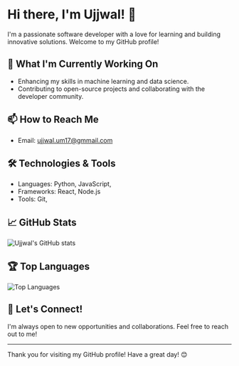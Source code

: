# Hi there, I'm Ujjwal! 👋

I'm a passionate software developer with a love for learning and building innovative solutions. Welcome to my GitHub profile!

## 🔭 What I'm Currently Working On
- Enhancing my skills in machine learning and data science.
- Contributing to open-source projects and collaborating with the developer community.


## 📫 How to Reach Me
- Email: [ujjwal.um17@gmmail.com](mailto:ujjwal.um17@gmmail.com)


## 🛠️ Technologies & Tools
- Languages: Python, JavaScript, 
- Frameworks: React, Node.js
- Tools: Git, 

## 📈 GitHub Stats
![Ujjwal's GitHub stats](https://github-readme-stats.vercel.app/api?username=ujjwalm1999&show_icons=true&theme=radical)

## 🏆 Top Languages
![Top Languages](https://github-readme-stats.vercel.app/api/top-langs/?username=ujjwalm1999&layout=compact&theme=radical)

## 🤝 Let's Connect!
I'm always open to new opportunities and collaborations. Feel free to reach out to me!

---

Thank you for visiting my GitHub profile! Have a great day! 😊
